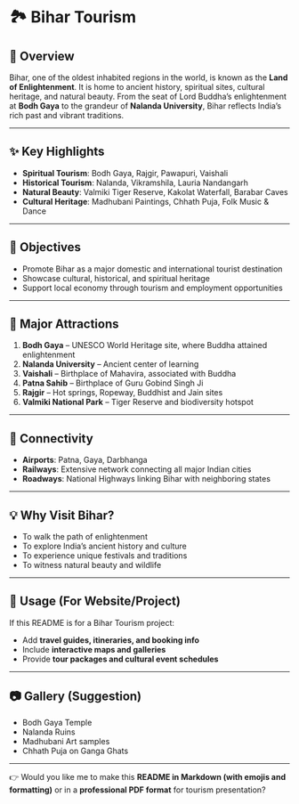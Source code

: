 


# 🏞️ Bihar Tourism

## 📌 Overview

Bihar, one of the oldest inhabited regions in the world, is known as the **Land of Enlightenment**. It is home to ancient history, spiritual sites, cultural heritage, and natural beauty. From the seat of Lord Buddha’s enlightenment at **Bodh Gaya** to the grandeur of **Nalanda University**, Bihar reflects India’s rich past and vibrant traditions.

---

## ✨ Key Highlights

* **Spiritual Tourism**: Bodh Gaya, Rajgir, Pawapuri, Vaishali
* **Historical Tourism**: Nalanda, Vikramshila, Lauria Nandangarh
* **Natural Beauty**: Valmiki Tiger Reserve, Kakolat Waterfall, Barabar Caves
* **Cultural Heritage**: Madhubani Paintings, Chhath Puja, Folk Music & Dance

---

## 🎯 Objectives

* Promote Bihar as a major domestic and international tourist destination
* Showcase cultural, historical, and spiritual heritage
* Support local economy through tourism and employment opportunities

---

## 📍 Major Attractions

1. **Bodh Gaya** – UNESCO World Heritage site, where Buddha attained enlightenment
2. **Nalanda University** – Ancient center of learning
3. **Vaishali** – Birthplace of Mahavira, associated with Buddha
4. **Patna Sahib** – Birthplace of Guru Gobind Singh Ji
5. **Rajgir** – Hot springs, Ropeway, Buddhist and Jain sites
6. **Valmiki National Park** – Tiger Reserve and biodiversity hotspot

---

## 🚉 Connectivity

* **Airports**: Patna, Gaya, Darbhanga
* **Railways**: Extensive network connecting all major Indian cities
* **Roadways**: National Highways linking Bihar with neighboring states

---

## 💡 Why Visit Bihar?

* To walk the path of enlightenment
* To explore India’s ancient history and culture
* To experience unique festivals and traditions
* To witness natural beauty and wildlife

---

## 📌 Usage (For Website/Project)

If this README is for a Bihar Tourism project:

* Add **travel guides, itineraries, and booking info**
* Include **interactive maps and galleries**
* Provide **tour packages and cultural event schedules**

---

## 📷 Gallery (Suggestion)

* Bodh Gaya Temple
* Nalanda Ruins
* Madhubani Art samples
* Chhath Puja on Ganga Ghats

---

👉 Would you like me to make this **README in Markdown (with emojis and formatting)** or in a **professional PDF format** for tourism presentation?
